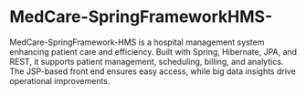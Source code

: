 # MedCare-SpringFrameworkHMS-
MedCare-SpringFramework-HMS is a hospital management system enhancing patient care and efficiency. Built with Spring, Hibernate, JPA, and REST, it supports patient management, scheduling, billing, and analytics. The JSP-based front end ensures easy access, while big data insights drive operational improvements.
